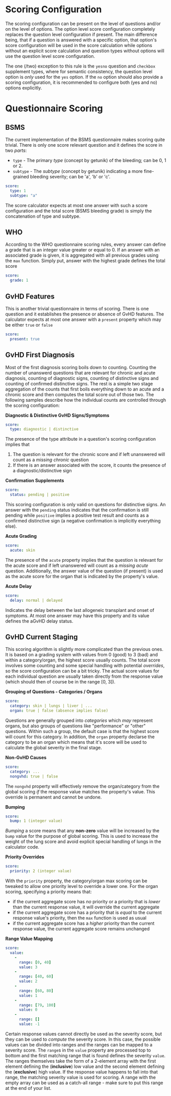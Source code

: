 # Scoring Configuration
The scoring configuration can be present on the level of questions and/or on the level of options. The option level score configuration completely replaces the question level configuration if present. The main difference being, that if a question is answered with a specific option, that option's score configuration will be used in the score calculation while options without an explicit score calculation and question types without options will use the question level score configuration.

The one (/two) exception to this rule is the `yesno` question and `checkbox` supplement types, where for semantic consistency, the question level option is _only_ used for the `yes` option. If the `no` option should also provide a scoring configuration, it is recommended to configure both (yes and no) options explicitly.

# Questionnaire Scoring

## BSMS
The current implementation of the BSMS questionnaire makes scoring quite trivial. There is only one score relevant question and it defines the score in two _parts_:
* `type` - The primary _type_ (concept by getunik) of the bleeding; can be 0, 1 or 2.
* `subtype` - The _subtype_ (concept by getunik) indicating a more fine-grained bleeding severity; can be 'a', 'b' or 'c'.

```yaml
score:
  type: 1
  subtype: "a"
```

The score calculator expects at most one answer with such a score configuration and the total score (BSMS bleeding grade) is simply the concatenation of type and subtype.

## WHO
According to the WHO questionnaire scoring rules, every answer can define a grade that is an integer value greater or equal to 0. If an answer with an associated grade is given, it is aggregated with all previous grades using the `max` function. Simply put, answer with the highest grade defines the total score

```yaml
score:
  grade: 1
```

## GvHD Features
This is another trivial questionnaire in terms of scoring. There is one question and it establishes the presence or absence of GvHD features. The calculator expects at most one answer with a `present` property which may be either `true` or `false`

```yaml
score:
  present: true
```

## GvHD First Diagnosis
Most of the first diagnosis scoring boils down to counting. Counting the number of unanswerd questions that are relevant for chronic and acute diagnosis, counting of diagnostic signs, counting of distinctive signs and counting of confirmed distinctive signs. The rest is a simple two stage aggregation of the counts that first boils everything down to an acute and a chronic score and then computes the total score out of those two. The following samples describe how the individual counts are controlled through the scoring configuration:


**Diagnostic & Distinctive GvHD Signs/Symptoms**
```yaml
score:
  type: diagnostic | distinctive
```
The presence of the type attribute in a question's scoring configuration implies that
1. The question is relevant for the chronic score and if left unanswered will count as a _missing chronic_ question
2. If there is an answer associated with the score, it counts the presence of a diagnostic/distinctive sign

**Confirmation Supplements**
```yaml
score:
  status: pending | positive
```
This scoring configuration is only valid on questions for distinctive signs. An answer with the `pending` status indicates that the confirmation is still pending while `positive` implies a positive test result and counts as a confirmed distinctive sign (a negative confirmation is implicitly everything else).

**Acute Grading**
```yaml
score:
  acute: skin
```
The presence of the `acute` property implies that the question is relevant for the acute score and if left unanswered will count as a _missing acute_ question. Additionally, the answer value of the question (if present) is used as the acute score for the organ that is indicated by the property's value.

**Acute Delay**
```yaml
score:
  delay: normal | delayed
```
Indicates the delay between the last allogeneic transplant and onset of symptoms. At most one answer may have this property and its value defines the aGvHD delay status.

## GvHD Current Staging
This scoring algorithm is slightly more complicated than the previous ones. It is based on a grading system with values from 0 (good) to 3 (bad) and within a category/organ, the highest score usually counts. The total score involves some counting and some special handling with potential _overrides_, so the score configuration can be a bit tricky. The actual score values for each individual question are usually taken directly from the response value (which should then of course be in the range [0, 3]).

**Grouping of Questions - Categories / Organs**
```yaml
score:
  category: skin | lungs | liver | ...
  organ: true | false (absence implies false)
```
Questions are generally grouped into _categories_ which _may_ represent organs, but also groups of questions like "performance" or "other" questions. Within such a group, the default case is that the highest score will count for this category. In addition, the `organ` property declarse the category to be an organ which means that it's score will be used to calculate the global severity in the final stage.

**Non-GvHD Causes**
```yaml
score:
  category: ...
  nongvhd: true | false
```
The `nongvhd` property will effectively remove the organ/category from the global scoring _if_ the response value matches the property's value. This override is permanent and cannot be undone.

**Bumping**
```yaml
score:
  bump: 1 (integer value)
```
_Bumping_ a score means that any **non-zero** value will be increased by the `bump` value for the purpose of global scoring. This is used to increase the weight of the lung score and avoid explicit special handling of lungs in the calculator code.

**Priority Overrides**
```yaml
score:
  priority: 2 (integer value)
```
With the `priority` property, the category/organ max scoring can be tweaked to allow one priority level to override a lower one. For the organ scoring, specifying a priority means that:
* if the current aggregate score has _no_ priority or a priority that is _lower_ than the current response value, it will override the current aggregate
* if the current aggregate score has a priority that is _equal_ to the current response value's priority, then the `max` function is used as usual
* if the current aggregate score has a _higher_ priority than the current response value, the current aggregate score remains unchanged

**Range Value Mapping**
```yaml
score:
  value:
    -
      range: [0, 40]
      value: 3
    -
      range: [40, 60]
      value: 2
    -
      range: [60, 80]
      value: 1
    -
      range: [79, 100]
      value: 0
    -
      range: []
      value: -1
```
Certain response values cannot directly be used as the severity score, but they can be used to _compute_ the severity score. In this case, the possible values can be divided into ranges and the ranges can be mapped to a severity score. The `range`s in the `value` property are processed top to bottom and the first matching range that is found defines the severity `value`. The ranges themselves take the form of a 2-element array with the first element defining the (**inclusive**) low value and the second element defining the (**exclusive**) high value. If the response value happens to fall into that range, the matching severity value is used for scoring. A range with the empty array can be used as a catch-all range - make sure to put this range at the end of your list.
